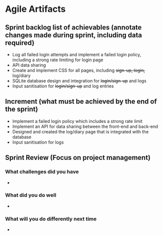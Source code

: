 # Agile Artifacts
## Sprint backlog list of achievables (annotate changes made during sprint, including data required) 
- Log all failed login attempts and implement a failed login policy, including a strong rate limiting for login page
- API data sharing 
- Create and implement CSS for all pages, including ~~sign-up, login,~~ log/diary
- SQLite database design and integration for ~~login/sign-up~~ and logs
- Input sanitisation for ~~login/sign-up~~ and log entries

## Increment (what must be achieved by the end of the sprint)
- Implement a failed login policy which includes a strong rate limit
- Implement an API for data sharing between the front-end and back-end
- Designed and created the log/diary page that is integrated with the database
- Input sanitisation for logs

## Sprint Review (Focus on project management)
### What challenges did you have
 - 
### What did you do well
- 
### What will you do differently next time
-
